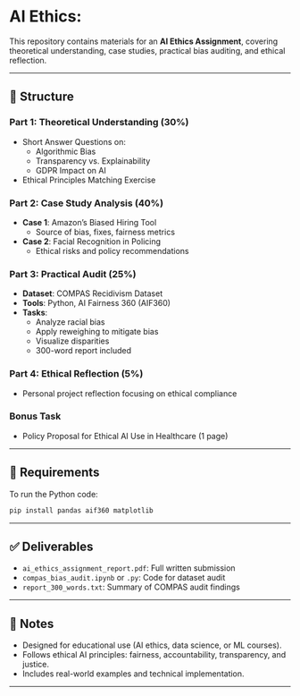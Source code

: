 # AI Ethics:

This repository contains materials for an **AI Ethics Assignment**, covering theoretical understanding, case studies, practical bias auditing, and ethical reflection.

---

## 📁 Structure

### **Part 1: Theoretical Understanding (30%)**
- Short Answer Questions on:
  - Algorithmic Bias
  - Transparency vs. Explainability
  - GDPR Impact on AI
- Ethical Principles Matching Exercise

### **Part 2: Case Study Analysis (40%)**
- **Case 1**: Amazon’s Biased Hiring Tool
  - Source of bias, fixes, fairness metrics
- **Case 2**: Facial Recognition in Policing
  - Ethical risks and policy recommendations

### **Part 3: Practical Audit (25%)**
- **Dataset**: COMPAS Recidivism Dataset
- **Tools**: Python, AI Fairness 360 (AIF360)
- **Tasks**:
  - Analyze racial bias
  - Apply reweighing to mitigate bias
  - Visualize disparities
  - 300-word report included

### **Part 4: Ethical Reflection (5%)**
- Personal project reflection focusing on ethical compliance

### **Bonus Task**
- Policy Proposal for Ethical AI Use in Healthcare (1 page)

---

## 🧪 Requirements

To run the Python code:
```bash
pip install pandas aif360 matplotlib
```

---

## ✅ Deliverables

- `ai_ethics_assignment_report.pdf`: Full written submission
- `compas_bias_audit.ipynb` or `.py`: Code for dataset audit
- `report_300_words.txt`: Summary of COMPAS audit findings

---

## 📌 Notes

- Designed for educational use (AI ethics, data science, or ML courses).
- Follows ethical AI principles: fairness, accountability, transparency, and justice.
- Includes real-world examples and technical implementation.

---
